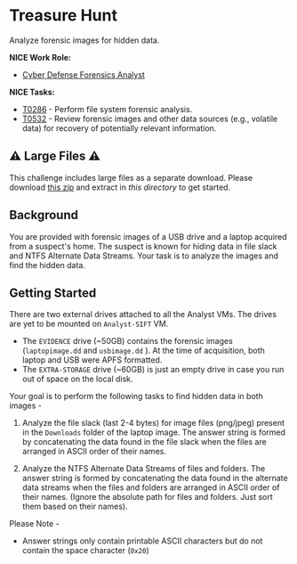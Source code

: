 # Treasure Hunt

Analyze forensic images for hidden data. 

**NICE Work Role:** 

- [Cyber Defense Forensics Analyst](https://niccs.cisa.gov/workforce-development/nice-framework/workroles?name=Cyber+Defense+Forensics+Analyst&id=All)

**NICE Tasks:**

- [T0286](https://niccs.cisa.gov/workforce-development/nice-framework/tasks?id=T0286&description=All) - Perform file system forensic analysis.  
- [T0532](https://niccs.cisa.gov/workforce-development/nice-framework/tasks?id=T0532&description=All) - Review forensic images and other data sources (e.g., volatile data) for recovery of potentially relevant information.

## ⚠️ Large Files ⚠️
This challenge includes large files as a separate download. Please download
[this zip](https://cisaprescup.blob.core.usgovcloudapi.net/pc2/team-round3a-treasure-hunt-largefiles.zip)
and extract in _this directory_ to get started.

## Background
You are provided with forensic images of a USB drive and a laptop acquired from a suspect's home. The suspect is known for hiding data in file slack and NTFS Alternate Data Streams.  Your task is to analyze the images and find the hidden data.

## Getting Started

There are two external drives attached to all the Analyst VMs. The drives are yet to be mounted on `Analyst-SIFT` VM.
* The `EVIDENCE` drive (~50GB) contains the forensic images (`laptopimage.dd` and `usbimage.dd` ). At the time of acquisition, both laptop and USB were APFS formatted.
* The `EXTRA-STORAGE` drive (~60GB) is just an empty drive in case you run out of space on the local disk.

Your goal is to perform the following tasks to find hidden data in both images - 
1. Analyze the file slack (last 2-4 bytes) for image files (png/jpeg)  present in the `Downloads` folder of the laptop image. The answer string is formed by concatenating the data found in the file slack when the files are arranged in ASCII order of their names.

2. Analyze the NTFS Alternate Data Streams of files and folders. The answer string is formed by concatenating the data found in the alternate data streams when the files and folders are arranged in ASCII order of their names. (Ignore the absolute path for files and folders. Just sort them based on their names).

Please Note - 
* Answer strings only contain printable ASCII characters but do not contain the space character (`0x20`) 
